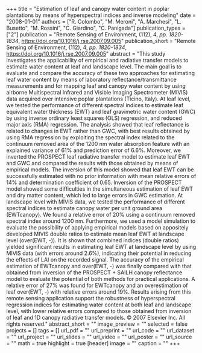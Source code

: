 +++
title = "Estimation of leaf and canopy water content in poplar plantations by means of hyperspectral indices and inverse modeling"
date = "2008-01-01"
authors = ["R. Colombo", "M. Meroni", "A. Marchesi", "L. Busetto", "M. Rossini", "C. Giardino", "C. Panigada"]
publication_types = ["2"]
publication = "Remote Sensing of Environment, (112), 4, _pp. 1820-1834_, https://doi.org/10.1016/j.rse.2007.09.005"
publication_short = "Remote Sensing of Environment, (112), 4, _pp. 1820-1834_, https://doi.org/10.1016/j.rse.2007.09.005"
abstract = "This study investigates the applicability of empirical and radiative transfer models to estimate water content at leaf and landscape level. The main goal is to evaluate and compare the accuracy of these two approaches for estimating leaf water content by means of laboratory reflectance/transmittance measurements and for mapping leaf and canopy water content by using airborne Multispectral Infrared and Visible Imaging Spectrometer (MIVIS) data acquired over intensive poplar plantations (Ticino, Italy). At leaf level, we tested the performance of different spectral indices to estimate leaf equivalent water thickness (EWT) and leaf gravimetric water content (GWC) by using inverse ordinary least squares (OLS) regression, and reduced major axis (RMA) regression. The analysis showed that leaf reflectance is related to changes in EWT rather than GWC, with best results obtained by using RMA regression by exploiting the spectral index related to the continuum removed area of the 1200 nm water absorption feature with an explained variance of 61% and prediction error of 6.6%. Moreover, we inverted the PROSPECT leaf radiative transfer model to estimate leaf EWT and GWC and compared the results with those obtained by means of empirical models. The inversion of this model showed that leaf EWT can be successfully estimated with no prior information with mean relative errors of 14% and determination coefficient of 0.65. Inversion of the PROSPECT model showed some difficulties in the simultaneous estimation of leaf EWT and dry matter content, which led to large errors in GWC estimation. At landscape level with MIVIS data, we tested the performance of different spectral indices to estimate canopy water per unit ground area (EWTcanopy). We found a relative error of 20% using a continuum removed spectral index around 1200 nm. Furthermore, we used a model simulation to evaluate the possibility of applying empirical models based on appositely developed MIVIS double ratios to estimate mean leaf EWT at landscape level (over(EWT, -)). It is shown that combined indices (double ratios) yielded significant results in estimating leaf EWT at landscape level by using MIVIS data (with errors around 2.6%), indicating their potential in reducing the effects of LAI on the recorded signal. The accuracy of the empirical estimation of EWTcanopy and over(EWT, -) was finally compared with that obtained from inversion of the PROSPECT + SAILH canopy reflectance model to evaluate the potential of both methods for practical applications. A relative error of 27% was found for EWTcanopy and an overestimation of leaf over(EWT, -) with relative errors around 19%. Results arising from this remote sensing application support the robustness of hyperspectral regression indices for estimating water content at both leaf and landscape level, with lower relative errors compared to those obtained from inversion of leaf and 1D canopy radiative transfer models. © 2007 Elsevier Inc. All rights reserved."
abstract_short = ""
image_preview = ""
selected = false
projects = []
tags = []
url_pdf = ""
url_preprint = ""
url_code = ""
url_dataset = ""
url_project = ""
url_slides = ""
url_video = ""
url_poster = ""
url_source = ""
math = true
highlight = true
[header]
image = ""
caption = ""
+++
